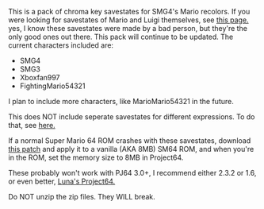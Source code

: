 This is a pack of chroma key savestates for SMG4's Mario recolors. If you were looking for savestates of Mario and Luigi themselves, see [this page.](https://weegeepie.neocities.org/savestates/) yes, I know these savestates were made by a bad person,
but they're the only good ones out there.
This pack will continue to be updated. The current characters included are:
- SMG4
- SMG3
- Xboxfan997
- FightingMario54321

I plan to include more characters, like MarioMario54321 in the future.

This does NOT include seperate savestates for different expressions. To do that, see [here.](https://www.youtube.com/watch?v=o33pdMVl2Ow)

If a normal Super Mario 64 ROM crashes with these savestates, download [this patch](https://drive.google.com/file/d/1R-Hd_wZ8vEpQGUnyWJmZu16eCbDsx3AG/view?pli=1) and apply it
to a vanilla (AKA 8MB) SM64 ROM, and when you're in the ROM, set the memory size to 8MB in Project64.

These probably won't work with PJ64 3.0+, I recommend either 2.3.2 or 1.6, or even better, [Luna's Project64.](https://github.com/Luna-Project64/Luna-Project64/releases)

Do NOT unzip the zip files. They WILL break.
